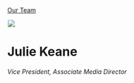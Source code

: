 





[Our Team](/who-we-are/team/)


![](data:image/gif;base64,R0lGODlhAQABAAAAACH5BAEKAAEALAAAAAABAAEAAAICTAEAOw==)![](https://www.gmmb.com/wp-content/uploads/2018/01/Julie-Keane-2367-468x468.jpg)


Julie Keane
===========


###### Vice President, Associate Media Director











